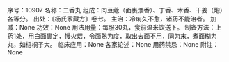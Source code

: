 序号：10907
名称：二香丸
组成：肉豆蔻（面裹煨香）、丁香、木香、干姜（炮）各等分。
出处：《杨氏家藏方》卷七。
主治：冷痢久不愈，诸药不能治者。
加减：None
功效：None
用法用量：每服30丸，食前温米饮送下。
制备方法：上药1处，用白面裹定，慢火煨，令面熟为度，取出去面不用，同为末，煮面糊为丸，如梧桐子大。
临床应用：None
各家论述：None
用药禁忌：None
附注：None
